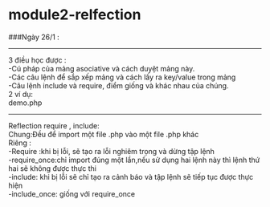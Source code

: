 # module2-relfection
###Ngày 26/1 :
***
3 điều học được : <br>
-Cú pháp của mảng asociative và cách duyệt mảng này. <br>
-Các câu lệnh để sắp xếp mảng và cách lấy ra key/value trong mảng <br>
-Câu lệnh include và require, điểm giống và khác nhau của chúng. <br>
2 ví dụ: <br>
demo.php
***
Reflection require , include: <br>
Chung:Đều để import một file .php vào một file .php khác <br>
Riêng : <br>
-Require :khi bị lỗi, sẽ tạo ra lỗi nghiêm trọng và dừng tập lệnh <br>
-require_once:chỉ import đúng một lần,nếu sử dụng hai lệnh này thì lệnh thứ hai sẽ không được thực thi <br>
-include: khi bị lỗi sẽ chỉ tạo ra cảnh báo và tập lệnh sẽ tiếp tục được thực hiện <br>
-include_once: giống với require_once